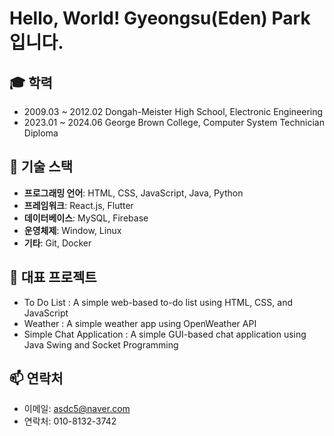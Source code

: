 # Hello, World! Gyeongsu(Eden) Park 입니다.

## 🎓 학력
- 2009.03 ~ 2012.02 Dongah-Meister High School, Electronic Engineering
- 2023.01 ~ 2024.06 George Brown College, Computer System Technician Diploma

## 🔧 기술 스택
- **프로그래밍 언어**: HTML, CSS, JavaScript, Java, Python
- **프레임워크**: React.js, Flutter
- **데이터베이스**: MySQL, Firebase
- **운영체제**: Window, Linux
- **기타**: Git, Docker

## 🌟 대표 프로젝트
- To Do List : A simple web-based to-do list using HTML, CSS, and JavaScript
- Weather : A simple weather app using OpenWeather API
- Simple Chat Application : A simple GUI-based chat application using Java Swing and Socket Programming

## 📫 연락처
- 이메일: asdc5@naver.com
- 연락처: 010-8132-3742
